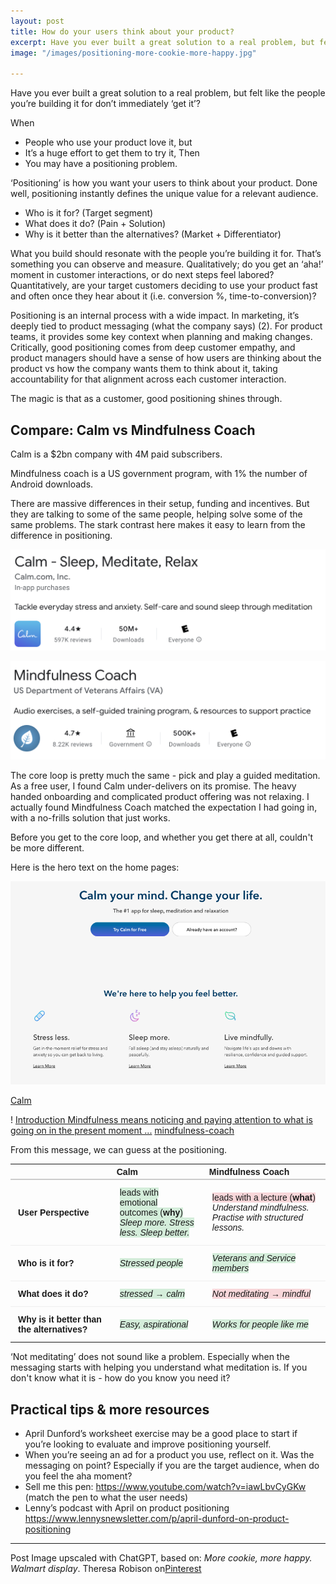 ```yaml
---
layout: post
title: How do your users think about your product?
excerpt: Have you ever built a great solution to a real problem, but felt like the people you’re building it for don’t immediately ‘get it’? Exploring positioning with examples.
image: "/images/positioning-more-cookie-more-happy.jpg"

---
```


Have you ever built a great solution to a real problem, but felt like the people you’re building it for don’t immediately ‘get it’? 

When 
- People who use your product love it, but 
- It’s a huge effort to get them to try it, 
Then
- You may have a positioning problem.

‘Positioning’ is how you want your users to think about your product. Done well, positioning instantly defines the unique value for a relevant audience.
- Who is it for? (Target segment) 
- What does it do? (Pain + Solution) 
- Why is it better than the alternatives? (Market + Differentiator) 

What you build should resonate with the people you’re building it for. That’s something you can observe and measure. Qualitatively; do you get an ‘aha!’ moment in customer interactions, or do next steps feel labored? Quantitatively, are your target customers deciding to use your product fast and often once they hear about it (i.e. conversion %, time-to-conversion)?

Positioning is an internal process with a wide impact. In marketing, it’s deeply tied to product messaging (what the company says) (2). For product teams, it provides some key context when planning and making changes. Critically, good positioning comes from deep customer empathy, and product managers should have a sense of how users are thinking about the product vs how the company wants them to think about it, taking accountability for that alignment across each customer interaction. 

The magic is that as a customer, good positioning shines through. 

## Compare: Calm vs Mindfulness Coach

Calm is a $2bn company with 4M paid subscribers. 

Mindfulness coach is a US government program, with 1% the number of Android downloads. 

There are massive differences in their setup, funding and incentives. But they are talking to some of the same people, helping solve some of the same problems. The stark contrast here makes it easy to learn from the difference in positioning.

![Calm - Play Store App Listing Header](/images/positioning-play-store-calm.png)

![Mindfulness Coach - Play Store App Listing Header](/images/positioning-play-store-mindfulness-coach.png)

The core loop is pretty much the same - pick and play a guided meditation. As a free user, I found Calm under-delivers on its promise. The heavy handed onboarding and complicated product offering was not relaxing. I actually found Mindfulness Coach matched the expectation I had going in, with a no-frills solution that just works. 

Before you get to the core loop, and whether you get there at all, couldn't be more different. 

Here is the hero text on the home pages:

![ Calm your mind. Change your Life ](/images/positioning-homepagehero-calm.png)

[Calm](https://www.calm.com/)

! [Introduction Mindfulness means noticing and paying attention to what is going on in the present moment ...](/images/positioning-homepagehero-mindfulness-coach.png)
[mindfulness-coach](https://mobile.va.gov/app/mindfulness-coach)

From this message, we can guess at the positioning.

<table style="width:100%; border-collapse: collapse; font-family: sans-serif;">
  <thead>
    <tr>
      <th style="border-bottom: 2px solid #ccc; text-align: left;"></th>
      <th style="border-bottom: 2px solid #ccc; text-align: left;">Calm</th>
      <th style="border-bottom: 2px solid #ccc; text-align: left;">Mindfulness Coach</th>
    </tr>
  </thead>
  <tbody>
    <tr>
      <td style="padding: 12px; border-bottom: 1px solid #eee;"><strong>User Perspective</strong></td>
      <td style="padding: 12px; border-bottom: 1px solid #eee;">
        <span style="background-color: #d4edda;">leads with emotional outcomes (<strong>why</strong>)</span><br>
        <span style="background-color: #d4edda;"><em>Sleep more. Stress less. Sleep better.</em></span>
      </td>
      <td style="padding: 12px; border-bottom: 1px solid #eee;">
        <span style="background-color: #f8d7da;">leads with a lecture (<strong>what</strong>)</span><br>
        <em>Understand mindfulness. Practise with structured lessons.</em>
      </td>
    </tr>
    <tr>
      <td style="padding: 12px; border-bottom: 1px solid #eee;"><strong>Who is it for?</strong></td>
      <td style="padding: 12px; border-bottom: 1px solid #eee;">
        <span style="background-color: #d4edda;"><em>Stressed people</em></span>
      </td>
      <td style="padding: 12px; border-bottom: 1px solid #eee;">
        <span style="background-color: #d4edda;"><em>Veterans and Service members</em></span>
      </td>
    </tr>
    <tr>
      <td style="padding: 12px; border-bottom: 1px solid #eee;"><strong>What does it do?</strong></td>
      <td style="padding: 12px; border-bottom: 1px solid #eee;">
        <span style="background-color: #d4edda;"><em>stressed → calm</em></span>
      </td>
      <td style="padding: 12px; border-bottom: 1px solid #eee;">
        <span style="background-color: #f8d7da;"><em>Not meditating → mindful</em></span>
      </td>
    </tr>
    <tr>
      <td style="padding: 12px;"><strong>Why is it better than the alternatives?</strong></td>
      <td style="padding: 12px;">
        <span style="background-color: #d4edda;"><em>Easy, aspirational</em></span>
      </td>
      <td style="padding: 12px;">
        <span style="background-color: #d4edda;"><em>Works for people like me</em></span>
      </td>
    </tr>
  </tbody>
</table>

‘Not meditating’ does not sound like a problem. Especially when the messaging starts with helping you understand what meditation is. If you don't know what it is - how do you know you need it?

## Practical tips & more resources
- April Dunford’s worksheet exercise may be a good place to start if you’re looking to evaluate and improve positioning yourself.
- When you’re seeing an ad for a product you use, reflect on it. Was the messaging on point? Especially if you are the target audience, when do you feel the aha moment? 
- Sell me this pen: https://www.youtube.com/watch?v=iawLbvCyGKw (match the pen to what the user needs)
- Lenny’s podcast with April on product positioning https://www.lennysnewsletter.com/p/april-dunford-on-product-positioning

---

Post Image upscaled with ChatGPT, based on: _More cookie, more happy. Walmart display_. Theresa Robison on[Pinterest](https://uk.pinterest.com/pin/107804984815231646/)
